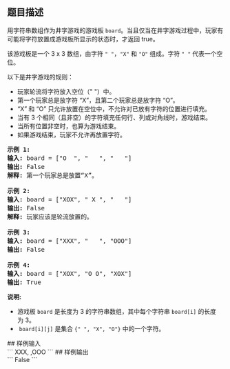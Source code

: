 ## 题目描述
<p>用字符串数组作为井字游戏的游戏板&nbsp;<code>board</code>。当且仅当在井字游戏过程中，玩家有可能将字符放置成游戏板所显示的状态时，才返回 true。</p>

<p>该游戏板是一个 3 x 3 数组，由字符&nbsp;<code>" "</code>，<code>"X"</code>&nbsp;和&nbsp;<code>"O"</code>&nbsp;组成。字符&nbsp;<code>" "</code>&nbsp;代表一个空位。</p>

<p>以下是井字游戏的规则：</p>

<ul>
	<li>玩家轮流将字符放入空位（" "）中。</li>
	<li>第一个玩家总是放字符 “X”，且第二个玩家总是放字符 “O”。</li>
	<li>“X” 和 “O” 只允许放置在空位中，不允许对已放有字符的位置进行填充。</li>
	<li>当有 3 个相同（且非空）的字符填充任何行、列或对角线时，游戏结束。</li>
	<li>当所有位置非空时，也算为游戏结束。</li>
	<li>如果游戏结束，玩家不允许再放置字符。</li>
</ul>

<pre><strong>示例 1:</strong>
<strong>输入:</strong> board = ["O&nbsp; ", "&nbsp; &nbsp;", "&nbsp; &nbsp;"]
<strong>输出:</strong> False
<strong>解释:</strong> 第一个玩家总是放置“X”。

<strong>示例 2:</strong>
<strong>输入:</strong> board = ["XOX", " X ", "   "]
<strong>输出:</strong> False
<strong>解释:</strong> 玩家应该是轮流放置的。

<strong>示例 3:</strong>
<strong>输入:</strong> board = ["XXX", "   ", "OOO"]
<strong>输出:</strong> False

<strong>示例 4:</strong>
<strong>输入:</strong> board = ["XOX", "O O", "XOX"]
<strong>输出:</strong> True
</pre>

<p><strong>说明:</strong></p>

<ul>
	<li>游戏板&nbsp;<code>board</code>&nbsp;是长度为 3 的字符串数组，其中每个字符串&nbsp;<code>board[i]</code>&nbsp;的长度为&nbsp;3。</li>
	<li>&nbsp;<code>board[i][j]</code>&nbsp;是集合&nbsp;<code>{" ", "X", "O"}</code>&nbsp;中的一个字符。</li>
</ul>
## 样例输入<br>
```
XXX,   ,OOO
```
## 样例输出<br>
```
False
```
